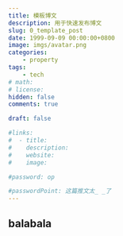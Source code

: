 ```yaml
---
title: 模板博文
description: 用于快速发布博文
slug: 0_template_post
date: 1999-09-09 00:00:00+0800
image: imgs/avatar.png
categories:
    - property
tags:
    - tech
# math: 
# license: 
hidden: false
comments: true

draft: false

#links:
#  - title: 
#    description: 
#    website: 
#    image: 

#password: op

#passwordPoint: 这篇推文太_ _了
---
```


## balabala

